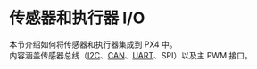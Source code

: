 # 传感器和执行器 I/O

本节介绍如何将传感器和执行器集成到 PX4 中。  
内容涵盖传感器总线（[I2C](../sensor_bus/i2c_general.md)、[CAN](../can/index.md)、[UART](../uart/index.md)、SPI）以及主 PWM 接口。